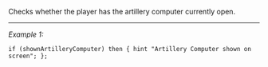 Checks whether the player has the artillery computer currently open.


---
*Example 1:*
```sqf
if (shownArtilleryComputer) then { hint "Artillery Computer shown on screen"; };
```
